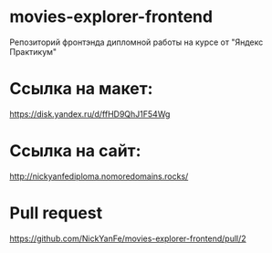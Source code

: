 # movies-explorer-frontend
Репозиторий фронтэнда дипломной работы на курсе от "Яндекс Практикум"

# Ссылка на макет:

https://disk.yandex.ru/d/ffHD9QhJ1F54Wg

# Ссылка на сайт:

http://nickyanfediploma.nomoredomains.rocks/

# Pull request

https://github.com/NickYanFe/movies-explorer-frontend/pull/2

